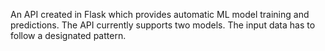 An API created in Flask which provides automatic ML model training and predictions.
The API currently supports two models. The input data has to follow a designated pattern.
